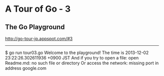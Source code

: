 # A Tour of Go - 3

## The Go Playground

<http://go-tour-jp.appspot.com/#3>

---

$ go run tour03.go 
Welcome to the playground!
The time is 2013-12-02 23:22:26.302611936 +0900 JST
And if you try to open a file:
<nil> open Readme.md: no such file or directory
Or access the network:
<nil> missing port in address google.com